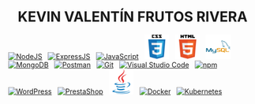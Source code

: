 <h1 align="center">KEVIN VALENTÍN FRUTOS RIVERA</h1>

<!-- # KEVIN VALENTÍN FRUTOS RIVERA

_Actually learning development and web design_

## Technologies I'm learning -->

[<img src="https://nodejs.org/static/images/logo.svg" alt="NodeJS" title="NodeJS" width="10%"/>](https://nodejs.org/es/)&nbsp;&nbsp;
[<img src="https://www.vectorlogo.zone/logos/expressjs/expressjs-icon.svg" alt="ExpressJS" title="ExpressJS" width="10%"/>](http://expressjs.com/)&nbsp;&nbsp;
[<img src="https://upload.wikimedia.org/wikipedia/commons/9/99/Unofficial_JavaScript_logo_2.svg" alt="JavaScript" title="JavaScript" width="10%"/>](https://developer.mozilla.org/es/docs/Web/JavaScript)&nbsp;&nbsp;
[<img src="https://raw.githubusercontent.com/devicons/devicon/master/icons/css3/css3-original-wordmark.svg" alt="CSS3" title="CSS3" width="10%"/>](https://www.w3schools.com/css/)&nbsp;&nbsp;
[<img src="https://raw.githubusercontent.com/devicons/devicon/master/icons/html5/html5-original-wordmark.svg" alt="HTML5" title="HTML5" width="10%"/>](https://developer.mozilla.org/es/docs/Web/HTML)&nbsp;&nbsp;
[<img src="https://raw.githubusercontent.com/devicons/devicon/master/icons/mysql/mysql-original-wordmark.svg" alt="MySQL" title="MySQL" width="10%"/>](https://www.mysql.com/)&nbsp;&nbsp;
[<img src="https://www.vectorlogo.zone/logos/mongodb/mongodb-icon.svg" alt="MongoDB" title="MongoDB" width="10%"/>](https://www.mongodb.com/es)&nbsp;&nbsp;
[<img src="https://www.vectorlogo.zone/logos/getpostman/getpostman-icon.svg" alt="Postman" title="Postman" width="10%"/>](https://www.postman.com/)&nbsp;&nbsp;
[<img src="https://www.vectorlogo.zone/logos/git-scm/git-scm-icon.svg" alt="Git" title="Git" width="10%"/>](https://git-scm.com/)&nbsp;&nbsp;
[<img src="https://www.vectorlogo.zone/logos/visualstudio_code/visualstudio_code-icon.svg" alt="Visual Studio Code" title="Visual Studio Code" width="10%"/>](https://code.visualstudio.com/)&nbsp;&nbsp;
[<img src="https://www.vectorlogo.zone/logos/npmjs/npmjs-icon.svg" alt="npm" title="npm" width="10%"/>](https://www.npmjs.com/)&nbsp;&nbsp;
[<img src="https://www.vectorlogo.zone/logos/wordpress/wordpress-icon.svg" alt="WordPress" title="WordPress" width="10%"/>](https://wordpress.com/es/)&nbsp;&nbsp;
[<img src="https://cdn.worldvectorlogo.com/logos/prestashop.svg" alt="PrestaShop" title="PrestaShop" width="10%"/>](https://www.prestashop.com/es)&nbsp;&nbsp;
[<img src="https://raw.githubusercontent.com/devicons/devicon/master/icons/java/java-original.svg" alt="Java" title="Java" width="10%"/>](https://www.java.com/es/)&nbsp;&nbsp;
[<img src="https://www.vectorlogo.zone/logos/docker/docker-official.svg" alt="Docker" title="Docker" width="10%"/>](https://www.docker.com/)&nbsp;&nbsp;
[<img src="https://www.vectorlogo.zone/logos/kubernetes/kubernetes-icon.svg" alt="Kubernetes" title="Kubernetes" width="10%"/>](https://kubernetes.io/es/)&nbsp;&nbsp;

<!--[<img src="img" alt="alt" title="title" width="10%"/>](link)&nbsp;&nbsp;-->
